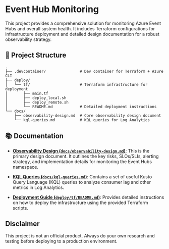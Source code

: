 # Event Hub Monitoring

This project provides a comprehensive solution for monitoring Azure Event Hubs and overall system health. It includes Terraform configurations for infrastructure deployment and detailed design documentation for a robust observability strategy.

## 📁 Project Structure

```
.
├── .devcontainer/               # Dev container for Terraform + Azure CLI
├── deploy/
│   └── tf/                      # Terraform infrastructure for deployment
│       ├── main.tf
│       ├── deploy_local.sh
│       ├── deploy_remote.sh
│       └── README.md            # Detailed deployment instructions
└── docs/
    ├── observability-design.md  # Core observability design document
    └── kql-queries.md           # KQL queries for Log Analytics
```

## 📚 Documentation

- **[Observability Design (`docs/observability-design.md`)](docs/observability-design.md)**: This is the primary design document. It outlines the key risks, SLOs/SLIs, alerting strategy, and implementation details for monitoring the Event Hubs namespace.

- **[KQL Queries (`docs/kql-queries.md`)](docs/kql-queries.md)**: Contains a set of useful Kusto Query Language (KQL) queries to analyze consumer lag and other metrics in Log Analytics.

- **[Deployment Guide (`deploy/tf/README.md`)](deploy/tf/README.md)**: Provides detailed instructions on how to deploy the infrastructure using the provided Terraform scripts.


## Disclaimer

This project is not an official product. Always do your own research and testing before deploying to a production environment.